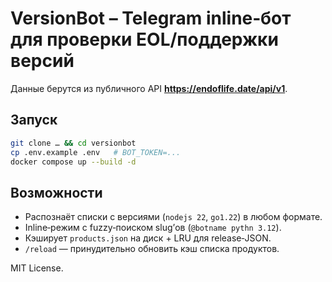 # VersionBot – Telegram inline‑бот для проверки EOL/поддержки версий

Данные берутся из публичного API **https://endoflife.date/api/v1**.

## Запуск

```bash
git clone … && cd versionbot
cp .env.example .env   # BOT_TOKEN=...
docker compose up --build -d
```

## Возможности
* Распознаёт списки с версиями (`nodejs 22`, `go1.22`) в любом формате.
* Inline‑режим c fuzzy‑поиском slug’ов (`@botname pythn 3.12`).
* Кэширует `products.json` на диск + LRU для release‑JSON.
* `/reload` — принудительно обновить кэш списка продуктов.

MIT License.
